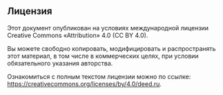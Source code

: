 ## Лицензия

Этот документ опубликован на условиях международной лицензии Creative Commons «Attribution» 4.0 (CC BY 4.0).

Вы можете свободно копировать, модифицировать и распространять этот материал, в том числе в коммерческих целях, при условии обязательного указания авторства.

Ознакомиться с полным текстом лицензии можно по ссылке: <https://creativecommons.org/licenses/by/4.0/deed.ru>.
